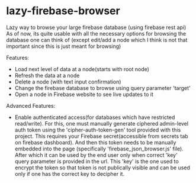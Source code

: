 # lazy-firebase-browser
Lazy way to browse your large firebase database (using firebase rest api)
As of now, its quite usable with all the necessary options for browsing the database one can think of (except edit/add a node which I think is not that important since this is just meant for browsing)

Features:
  - Load next level of data at a node(starts with root node)
  - Refresh the data at a node
  - Delete a node (with text input confirmation)
  - Change the firebase database to browse using query parameter 'target'
  - Open a node in Firebase website to see live updates to it
  
Advanced Features:
  - Enable authenticated access(for databases which have restricted read/write). For this, one must manually generate ciphered admin-level auth token using the 'cipher-auth-token-gen' tool provided with this project. This requires your Firebase secret(accessible from secrets tab on firebase dashboard). And then this token needs to be manually embedded into the page (specifically 'firebase_json_browser.js' file). After which it can be used by the end user only when correct 'key' query parameter is provided in the url. This 'key' is the one used to encrypt the token so that token is not publically visible and can be used only if one has the correct key to decipher it.